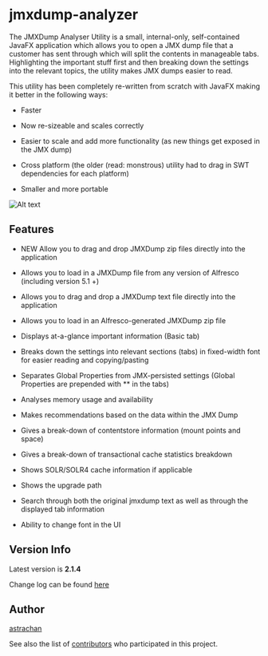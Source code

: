 # jmxdump-analyzer

The JMXDump Analyser Utility is a small, internal-only, self-contained JavaFX application which allows you to open a JMX dump file that a customer has sent through which will split the contents in manageable tabs. Highlighting the important stuff first and then breaking down the settings into the relevant topics, the utility makes JMX dumps easier to read. 

This utility has been completely re-written from scratch with JavaFX making it better in the following ways:
  
* Faster

* Now re-sizeable and scales correctly

* Easier to scale and add more functionality (as new things get exposed in the JMX dump)

* Cross platform (the older (read: monstrous) utility had to drag in SWT dependencies for each platform)

* Smaller and more portable
  	
  	
![Alt text](images/1.png)


## Features

* NEW Allow you to drag and drop JMXDump zip files directly into the application

* Allows you to load in a JMXDump file from any version of Alfresco (including version 5.1 +)

* Allows you to drag and drop a JMXDump text file directly into the application

* Allows you to load in an Alfresco-generated JMXDump zip file

* Displays at-a-glance important information (Basic tab)

* Breaks down the settings into relevant sections (tabs) in fixed-width font for easier reading and copying/pasting

* Separates Global Properties from JMX-persisted settings (Global Properties are prepended with ** in the tabs)

* Analyses memory usage and availability

* Makes recommendations based on the data within the JMX Dump

* Gives a break-down of contentstore information (mount points and space)

* Gives a break-down of transactional cache statistics breakdown

* Shows SOLR/SOLR4 cache information if applicable

* Shows the upgrade path

* Search through both the original jmxdump text as well as through the displayed tab information

* Ability to change font in the UI


## Version Info

Latest version is **2.1.4** 

Change log can be found [here](changes-report.html)

## Author 

[astrachan](https://github.com/astrachan)

See also the list of [contributors](https://github.com/your/project/contributors) who participated in this project.
